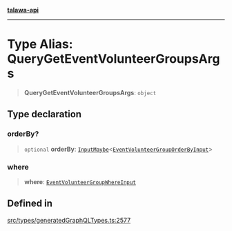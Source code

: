[**talawa-api**](../../../README.md)

***

# Type Alias: QueryGetEventVolunteerGroupsArgs

> **QueryGetEventVolunteerGroupsArgs**: `object`

## Type declaration

### orderBy?

> `optional` **orderBy**: [`InputMaybe`](InputMaybe.md)\<[`EventVolunteerGroupOrderByInput`](EventVolunteerGroupOrderByInput.md)\>

### where

> **where**: [`EventVolunteerGroupWhereInput`](EventVolunteerGroupWhereInput.md)

## Defined in

[src/types/generatedGraphQLTypes.ts:2577](https://github.com/Suyash878/talawa-api/blob/b5a9d8b4a1ea678a3d6f5b710b3721f91a3052fc/src/types/generatedGraphQLTypes.ts#L2577)
